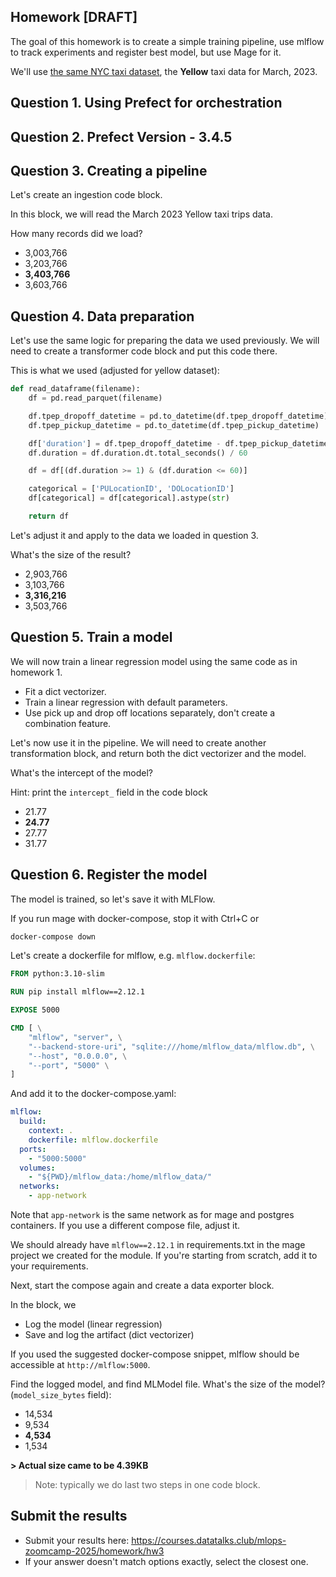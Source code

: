 ## Homework [DRAFT]

The goal of this homework is to create a simple training pipeline, use mlflow to track experiments and register best model, but use Mage for it.

We'll use [the same NYC taxi dataset](https://www1.nyc.gov/site/tlc/about/tlc-trip-record-data.page), the **Yellow** taxi data for March, 2023.

## Question 1. Using Prefect for orchestration

## Question 2. Prefect Version - 3.4.5

## Question 3. Creating a pipeline

Let's create an ingestion code block.

In this block, we will read the March 2023 Yellow taxi trips data.

How many records did we load?

- 3,003,766
- 3,203,766
- **3,403,766**
- 3,603,766

## Question 4. Data preparation

Let's use the same logic for preparing the data we used previously. We will need to create a transformer code block and put this code there.

This is what we used (adjusted for yellow dataset):

```python
def read_dataframe(filename):
    df = pd.read_parquet(filename)

    df.tpep_dropoff_datetime = pd.to_datetime(df.tpep_dropoff_datetime)
    df.tpep_pickup_datetime = pd.to_datetime(df.tpep_pickup_datetime)

    df['duration'] = df.tpep_dropoff_datetime - df.tpep_pickup_datetime
    df.duration = df.duration.dt.total_seconds() / 60

    df = df[(df.duration >= 1) & (df.duration <= 60)]

    categorical = ['PULocationID', 'DOLocationID']
    df[categorical] = df[categorical].astype(str)

    return df
```

Let's adjust it and apply to the data we loaded in question 3.

What's the size of the result?

- 2,903,766
- 3,103,766
- **3,316,216**
- 3,503,766

## Question 5. Train a model

We will now train a linear regression model using the same code as in homework 1.

- Fit a dict vectorizer.
- Train a linear regression with default parameters.
- Use pick up and drop off locations separately, don't create a combination feature.

Let's now use it in the pipeline. We will need to create another transformation block, and return both the dict vectorizer and the model.

What's the intercept of the model?

Hint: print the `intercept_` field in the code block

- 21.77
- **24.77**
- 27.77
- 31.77

## Question 6. Register the model

The model is trained, so let's save it with MLFlow.

If you run mage with docker-compose, stop it with Ctrl+C or

```bash
docker-compose down
```

Let's create a dockerfile for mlflow, e.g. `mlflow.dockerfile`:

```dockerfile
FROM python:3.10-slim

RUN pip install mlflow==2.12.1

EXPOSE 5000

CMD [ \
    "mlflow", "server", \
    "--backend-store-uri", "sqlite:///home/mlflow_data/mlflow.db", \
    "--host", "0.0.0.0", \
    "--port", "5000" \
]
```

And add it to the docker-compose.yaml:

```yaml
mlflow:
  build:
    context: .
    dockerfile: mlflow.dockerfile
  ports:
    - "5000:5000"
  volumes:
    - "${PWD}/mlflow_data:/home/mlflow_data/"
  networks:
    - app-network
```

Note that `app-network` is the same network as for mage and postgres containers.
If you use a different compose file, adjust it.

We should already have `mlflow==2.12.1` in requirements.txt in the mage project we created for the module. If you're starting from scratch, add it to your requirements.

Next, start the compose again and create a data exporter block.

In the block, we

- Log the model (linear regression)
- Save and log the artifact (dict vectorizer)

If you used the suggested docker-compose snippet, mlflow should be accessible at `http://mlflow:5000`.

Find the logged model, and find MLModel file. What's the size of the model? (`model_size_bytes` field):

- 14,534
- 9,534
- **4,534**
- 1,534

**> Actual size came to be 4.39KB**

> Note: typically we do last two steps in one code block.

## Submit the results

- Submit your results here: https://courses.datatalks.club/mlops-zoomcamp-2025/homework/hw3
- If your answer doesn't match options exactly, select the closest one.
